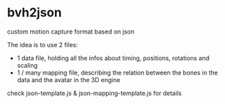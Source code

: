 bvh2json
========

custom motion capture format based on json

The idea is to use 2 files:
- 1 data file, holding all the infos about timing, positions, rotations and scaling
- 1 / many mapping file, describing the relation between the bones in the data and the avatar in the 3D engine

check json-template.js & json-mapping-template.js for details

